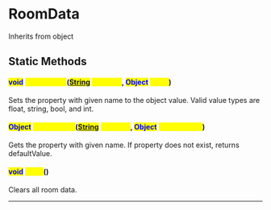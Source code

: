 # RoomData
Inherits from object
## Static Methods
#### <mark style="color:blue;">void</mark> <mark style="color:yellow;">SetProperty</mark>(<mark style="color:blue;">[String](../static/String.md)</mark> <mark style="color:yellow;">property</mark>, <mark style="color:blue;">Object</mark> <mark style="color:yellow;">value</mark>)
Sets the property with given name to the object value. Valid value types are float, string, bool, and int.
#### <mark style="color:blue;">Object</mark> <mark style="color:yellow;">GetProperty</mark>(<mark style="color:blue;">[String](../static/String.md)</mark> <mark style="color:yellow;">property</mark>, <mark style="color:blue;">Object</mark> <mark style="color:yellow;">defaultValue</mark>)
Gets the property with given name. If property does not exist, returns defaultValue.
#### <mark style="color:blue;">void</mark> <mark style="color:yellow;">Clear</mark>()
Clears all room data.

---

